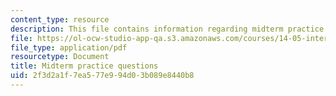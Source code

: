 ```yaml
---
content_type: resource
description: This file contains information regarding midterm practice questions.
file: https://ol-ocw-studio-app-qa.s3.amazonaws.com/courses/14-05-intermediate-macroeconomics-spring-2013/2f3d2a1f7ea577e994d03b089e8440b8_MIT14_05S13_practquestion.pdf
file_type: application/pdf
resourcetype: Document
title: Midterm practice questions
uid: 2f3d2a1f-7ea5-77e9-94d0-3b089e8440b8
---
```

